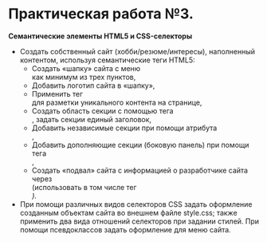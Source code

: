 # Практическая работа №3.
**Семантические элементы HTML5 и CSS-селекторы**

+ Создать собственный сайт (хобби/резюме/интересы), наполненный контентом, используя семантические теги HTML5:
    + Создать «шапку» сайта с меню <nav> как минимум из трех пунктов,
    + Добавить логотип сайта в «шапку»,
    + Применить тег <main> для разметки уникального контента на странице,
    + Создать область секции с помощью тега <section>, задать секции единый заголовок,
    + Добавить независимые секции при помощи атрибута <article>,
    + Добавить дополняющие секции (боковую панель) при помощи тега <aside>,
    + Создать «подвал» сайта с информацией о разработчике сайта через <footer> (использовать в том числе тег <address>).
+ При помощи различных видов селекторов CSS задать оформление созданным объектам сайта во внешнем файле style.css; также применить два вида отношений селекторов при задании стилей. При помощи псевдоклассов задать оформление для меню сайта.


